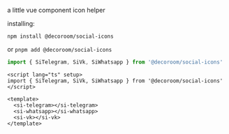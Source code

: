 a little vue component icon helper

installing: 

```npm install @decoroom/social-icons```

or
```pnpm add @decoroom/social-icons```
```ts
import { SiTelegram, SiVk, SiWhatsapp } from '@decoroom/social-icons'
```
```vue 
<script lang="ts" setup>
import { SiTelegram, SiVk, SiWhatsapp } from '@decoroom/social-icons'
</script>

<template>
  <si-telegram></si-telegram>  
  <si-whatsapp></si-whatsapp>  
  <si-vk></si-vk>  
</template>
```
